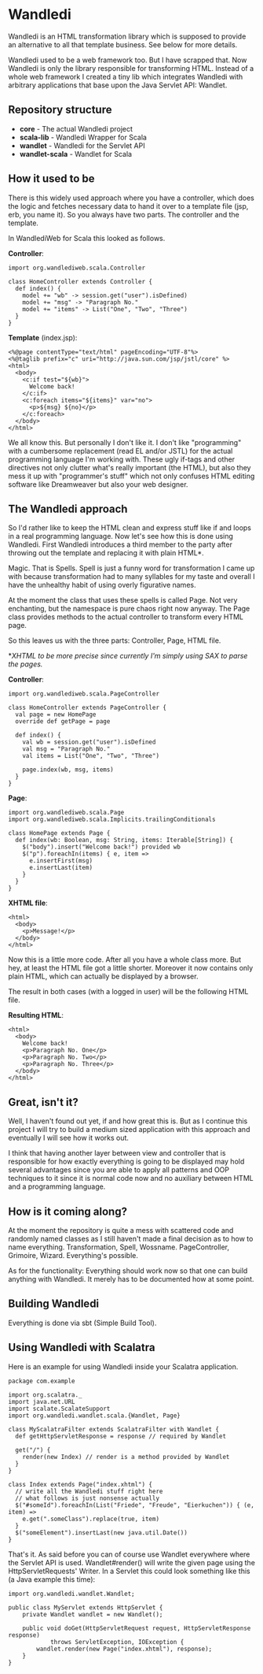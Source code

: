 Wandledi
========

Wandledi is an HTML transformation library which is supposed to provide
an alternative to all that template business.
See below for more details.

Wandledi used to be a web framework too.
But I have scrapped that.
Now Wandledi is only the library responsible for transforming HTML.
Instead of a whole web framework I created a tiny lib which integrates
Wandledi with arbitrary applications that base upon the Java Servlet API: Wandlet.


Repository structure
--------------------

* **core** - The actual Wandledi project
* **scala-lib** - Wandledi Wrapper for Scala
* **wandlet** - Wandledi for the Servlet API
* **wandlet-scala** - Wandlet for Scala

How it used to be
-----------------

There is this widely used approach where you have a controller,
which does the logic and fetches necessary data to hand it
over to a template file (jsp, erb, you name it).
So you always have two parts. The controller and the template.

In WandlediWeb for Scala this looked as follows.

**Controller**:

    import org.wandlediweb.scala.Controller

    class HomeController extends Controller {
      def index() {
        model += "wb" -> session.get("user").isDefined)
        model += "msg" -> "Paragraph No."
        model += "items" -> List("One", "Two", "Three")
      }
    }

**Template** (index.jsp):

    <%@page contentType="text/html" pageEncoding="UTF-8"%>
    <%@taglib prefix="c" uri="http://java.sun.com/jsp/jstl/core" %> 
    <html>
      <body>
        <c:if test="${wb}">
          Welcome back!
        </c:if>
        <c:foreach items="${items}" var="no">
          <p>${msg} ${no}</p>
        </c:foreach>        
      </body>
    </html>

We all know this. But personally I don't like it.
I don't like "programming" with a cumbersome replacement (read EL and/or JSTL)
for the actual programming language I'm working with.
These ugly if-tags and other directives not only clutter what's really important
(the HTML), but also they mess it up with "programmer's stuff" which not only
confuses HTML editing software like Dreamweaver but also your web designer.

The Wandledi approach
---------------------

So I'd rather like to keep the HTML clean and express stuff like if and loops
in a real programming language. Now let's see how this is done using Wandledi.
First Wandledi introduces a third member to the party after throwing out
the template and replacing it with plain HTML*.

Magic. That is Spells. Spell is just a funny word for transformation
I came up with because transformation had to many syllables for my taste
and overall I have the unhealthy habit of using overly figurative names.

At the moment the class that uses these spells is called Page.
Not very enchanting, but the namespace is pure chaos right now anyway.
The Page class provides methods to the actual controller to transform
every HTML page.

So this leaves us with the three parts: Controller, Page, HTML file.

\**XHTML to be more precise since currently I'm simply using SAX to parse
the pages.*

**Controller**:

    import org.wandlediweb.scala.PageController

    class HomeController extends PageController {
      val page = new HomePage
      override def getPage = page
        
      def index() {
        val wb = session.get("user").isDefined
        val msg = "Paragraph No."
        val items = List("One", "Two", "Three")
            
        page.index(wb, msg, items)
      }
    }
    
**Page**:

    import org.wandlediweb.scala.Page
    import org.wandlediweb.scala.Implicits.trailingConditionals
    
    class HomePage extends Page {
      def index(wb: Boolean, msg: String, items: Iterable[String]) {
        $("body").insert("Welcome back!") provided wb
        $("p").foreachIn(items) { e, item =>
          e.insertFirst(msg)
          e.insertLast(item)
        }
      }
    }
    
**XHTML file**:

    <html>
      <body>
        <p>Message!</p>
      </body>
    </html>
    
Now this is a little more code. After all you have a whole class more.
But hey, at least the HTML file got a little shorter.
Moreover it now contains only plain HTML, which can actually be displayed by a browser.

The result in both cases (with a logged in user) will be the following HTML file.

**Resulting HTML**:

    <html>
      <body>
        Welcome back!
        <p>Paragraph No. One</p>
        <p>Paragraph No. Two</p>
        <p>Paragraph No. Three</p>
      </body>
    </html>

Great, isn't it?
----------------

Well, I haven't found out yet, if and how great this is.
But as I continue this project I will try to build a medium sized
application with this approach and eventually I will see how it works out.

I think that having another layer between view and controller that is responsible
for how exactly everything is going to be displayed may hold several advantages
since you are able to apply all patterns and OOP techniques to it since it is
normal code now and no auxiliary between HTML and a programming language.

How is it coming along?
-----------------------

At the moment the repository is quite a mess with scattered code and
randomly named classes as I still haven't made a final decision
as to how to name everything.
Transformation, Spell, Wossname.
PageController, Grimoire, Wizard. Everything's possible.

As for the functionality: Everything should work now so that one can
build anything with Wandledi. It merely has to be documented how at some point.

Building Wandledi
-----------------

Everything is done via sbt (Simple Build Tool).

Using Wandledi with Scalatra
----------------------------

Here is an example for using Wandledi inside your Scalatra application.

    package com.example

    import org.scalatra._
    import java.net.URL
    import scalate.ScalateSupport
    import org.wandledi.wandlet.scala.{Wandlet, Page}

    class MyScalatraFilter extends ScalatraFilter with Wandlet {
      def getHttpServletResponse = response // required by Wandlet
      
      get("/") {
        render(new Index) // render is a method provided by Wandlet
      }
    }
    
    class Index extends Page("index.xhtml") {
      // write all the Wandledi stuff right here
      // what follows is just nonsense actually
      $("#someId").foreachIn(List("Friede", "Freude", "Eierkuchen")) { (e, item) =>
        e.get(".someClass").replace(true, item)
      }
      $("someElement").insertLast(new java.util.Date())
    }

That's it. As said before you can of course use Wandlet everywhere where the
Servlet API is used.
Wandlet#render() will write the given page using the HttpServletRequests' Writer.
In a Servlet this could look something like this (a Java example this time):

    import org.wandledi.wandlet.Wandlet;

    public class MyServlet extends HttpServlet {
        private Wandlet wandlet = new Wandlet();
        
        public void doGet(HttpServletRequest request, HttpServletResponse response)
                throws ServletException, IOException {
            wandlet.render(new Page("index.xhtml"), response);
        }
    }
